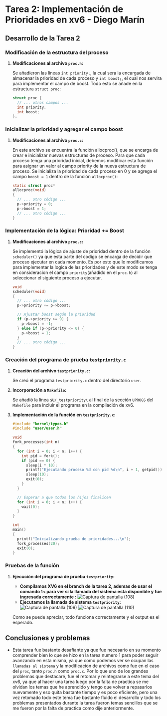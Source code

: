 # Tarea 2: Implementación de Prioridades en xv6 - Diego Marín

## Desarrollo de la Tarea 2

### Modificación de la estructura del proceso

1. **Modificaciones al archivo `proc.h`:**

    Se añadieron las líneas `int priority;`, la cual sera la encargada de almacenar la prioridad de cada proceso y `int boost;`, el cual nos servira para implementar el campo de boost. Todo esto se añade en la estructura `struct proc`:

    ```c
    struct proc {
      // ... otros campos ...
      int priority;
      int boost;
    };
    ```

### Inicializar la prioridad y agregar el campo boost

1. **Modificaciones al archivo `proc.c`:**

    En este archivo se encuentra la función allocproc(), que se encarga de crear e inicializar nuevas estructuras de proceso. Para que cada proceso tenga una prioridad inicial, debemos modificar esta función para asignar un valor al campo priority de la nueva estructura de proceso.
Se inicializa la prioridad de cada proceso en 0 y se agrega el campo `boost = 1` dentro de la función `allocproc()`:

    ```c
    static struct proc*
    allocproc(void)
    {
      // ... otro código ...
      p->priority = 0;
      p->boost = 1;
      // ... otro código ...
    }
    ```

### Implementación de la lógica: Prioridad += Boost

1. **Modificaciones al archivo `proc.c`:**

    Se implementó la lógica de ajuste de prioridad dentro de la función `scheduler()` ya que esta parte del codigo se encarga de decidir que proceso ejecutar en cada momento. Es por esto que lo modificamos para implementar la logica de las prioridades y de este modo se tenga en consideracion el campo `priority`(añadido en el `proc.h`) al seleccionar el siguiente proceso a ejecutar. 

    ```c
    void
    scheduler(void)
    {
      // ... otro código ...
      p->priority += p->boost;

      // Ajustar boost según la prioridad
      if (p->priority >= 9) {
        p->boost = -1;
      } else if (p->priority <= 0) {
        p->boost = 1;
      }
      // ... otro código ...
    }
    ```

### Creación del programa de prueba `testpriority.c`

1. **Creación del archivo `testpriority.c`:**

    Se creó el programa `testpriority.c` dentro del directorio `user`.

2. **Incorporación a `Makefile`:**

    Se añadió la línea `$U/_testpriority\` al final de la sección `UPROGS` del `Makefile` para incluir el programa en la compilación de xv6.

3. **Implementación de la función en `testpriority.c`:**

    ```c
    #include "kernel/types.h"
    #include "user/user.h"

    void
    fork_processes(int n)
    {
      for (int i = 0; i < n; i++) {
        int pid = fork();
        if (pid == 0) {
          sleep(i * 10);
          printf("Ejecutando proceso %d con pid %d\n", i + 1, getpid());
          sleep(10);
          exit(0);
        }
      }

      // Esperar a que todos los hijos finalicen
      for (int i = 0; i < n; i++) {
        wait(0);
      }
    }

    int
    main()
    {
      printf("Inicializando prueba de prioridades...\n");
      fork_processes(20);
      exit(0);
    }
    ```

### Pruebas de la función

1. **Ejecución del programa de prueba `testpriority`:**
    * **Compilamos XV6 en el branch de la tarea 2, ademas de usar el comando `ls` para ver si la llamada del sistema esta disponible y fue ingresada correctamente :**
    ![Captura de pantalla (108)](https://github.com/Fredyxsen/xv6-riscvz/blob/Diego_Marin_T2/Captura%20de%20pantalla%20(108).png)
    * **Ejecutamos la llamada de sistema `testpriority`:**
    ![Captura de pantalla (109)](https://github.com/Fredyxsen/xv6-riscvz/blob/Diego_Marin_T2/Captura%20de%20pantalla%20(109).png)
    ![Captura de pantalla (110)](https://github.com/Fredyxsen/xv6-riscvz/blob/Diego_Marin_T2/Captura%20de%20pantalla%20(110).png)

    Como se puede apreciar, todo funciona correctamente y el output es el esperado.
    
    
    
## Conclusiones y problemas

* Esta tarea fue bastante desafiante ya que fue necesario en su momento comprender bien lo que se hizo en la tarea numero 1 para poder seguir avanzando en esta misma, ya que como podemos ver se ocupan las `llamadas al sistema` y la modificacion de archivos como fue en el caso del `proc`, tanto `proc.h` como `proc.c`.
Por lo que uno de los grandes problemas que destacaré, fue el retomar y reintegrarse a este tema del xv6, ya que al hacer una tarea luego por la falta de practica se me olvidan los temas que he aprendido y tengo que volver a repasarlos nuevamente y eso quita bastante tiempo y es poco eficiente, pero una vez retomado todo este tema fue bastante fluido el desarrollo y todo los problemas presentados durante la tarea fueron temas sencillos que se me fueron por la falta de practica como dije anteriormente.
